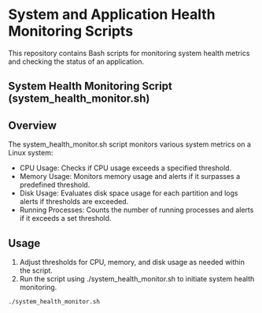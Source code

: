 # System and Application Health Monitoring Scripts

This repository contains Bash scripts for monitoring system health metrics and checking the status of an application.

## System Health Monitoring Script (system_health_monitor.sh)

## Overview
The system_health_monitor.sh script monitors various system metrics on a Linux system:

* CPU Usage: Checks if CPU usage exceeds a specified threshold.
* Memory Usage: Monitors memory usage and alerts if it surpasses a predefined threshold.
* Disk Usage: Evaluates disk space usage for each partition and logs alerts if thresholds are exceeded.
* Running Processes: Counts the number of running processes and alerts if it exceeds a set threshold.

## Usage
1. Adjust thresholds for CPU, memory, and disk usage as needed within the script.
2. Run the script using ./system_health_monitor.sh to initiate system health monitoring.


```
./system_health_monitor.sh
```
